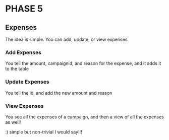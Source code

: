 # PHASE 5

## Expenses

The idea is simple. You can add, update, or view expenses.

### Add Expenses

You tell the amount, campaignid, and reason for the expense, and it adds it to the table

### Update Expenses

You tell the id, and add the new amount and reason

### View Expenses

You see all the expenses of a campaign, and then a view of all the expenses as well!

:) simple but non-trivial I would say!!!